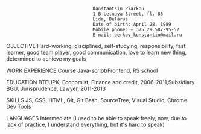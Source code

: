                                     Kanstantsin Piarkou
                                    1 B Letnaya Street, fl. 86
                                    Lida, Belarus
                                    Date of birth: April 28, 1989
                                    Mobile phone: + 375 29 587-95-52
                                    E-mail: perkov_konstantin@mail.ru


OBJECTIVE	    Hard-working, disciplined, self-studying, responsibility, fast learner, good team player,  good communication, love to learn new thing, determined to achieve my goals

WORK EXPERIENCE	    Course Java-script/Frontend, RS school

EDUCATION	    BTEUPK, Economist, Finance and credit, 2006-2011,Subsidiary BGU,   Jurisprudence, Lawyer, 2011-2013


SKILLS              JS, CSS, HTML, Git, Git Bash, SourceTree, Visual Studio, Chrome Dev Tools 

LANGUAGES	    Intermediate (I used to be able to speak freely, now, due to lack of practice, I understand everything, but it's hard to speak)
